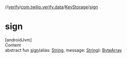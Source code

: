 //[verify](../../index.md)/[com.twilio.verify.data](../index.md)/[KeyStorage](index.md)/[sign](sign.md)



# sign  
[androidJvm]  
Content  
abstract fun [sign](sign.md)(alias: [String](https://kotlinlang.org/api/latest/jvm/stdlib/kotlin/-string/index.html), message: [String](https://kotlinlang.org/api/latest/jvm/stdlib/kotlin/-string/index.html)): [ByteArray](https://kotlinlang.org/api/latest/jvm/stdlib/kotlin/-byte-array/index.html)  



